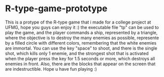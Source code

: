 # R-type-game-prototype
This is a protype of the R-type game that i made for a college project at UFMG, hope you guys can enjoy it :)
the executable file "tp" can be used to play the game, and the player commands a ship, represented by a triangle, where the objective is to destroy the many enemies as possible, represente by a filled circle with different colors, remembering that the white enemies are immortal. You can use the key "space" to shoot, and there is the single shot, which kills only 1 enemie, and the strongest shot that is activated when the player press the key for 1.5 seconds or more, which destroys all enemies in front. Also, there are the blocks that appear on the screen that are indestructible. Hope u have fun playing :)
